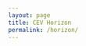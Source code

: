 ```yaml
---
layout: page
title: CEV Horizon
permalink: /horizon/
---
```

<html>
   <head>
       <meta name="viewport" content="width=device-width,height=device-height,initial-scale=1.0"/>
       <meta charset="utf-8">
            <script type="text/javascript" src="https://cdnjs.cloudflare.com/ajax/libs/jquery/3.4.0/jquery.js"></script>
                    <script type="text/javascript">
                        
                    /* turn.js 4.1.0 | Copyright (c) 2012 Emmanuel Garcia | turnjs.com | turnjs.com/license.txt */

                        (function (f) {
                            function I(a, b, c) { if (!c[0] || "object" == typeof c[0]) return b.init.apply(a, c); if (b[c[0]]) return b[c[0]].apply(a, Array.prototype.slice.call(c, 1)); throw p(c[0] + " is not a method or property"); } function l(a, b, c, d) { return { css: { position: "absolute", top: a, left: b, overflow: d || "hidden", zIndex: c || "auto" } } } function R(a, b, c, d, e) { var h = 1 - e, f = h * h * h, g = e * e * e; return j(Math.round(f * a.x + 3 * e * h * h * b.x + 3 * e * e * h * c.x + g * d.x), Math.round(f * a.y + 3 * e * h * h * b.y + 3 * e * e * h * c.y + g * d.y)) } function j(a, b) { return { x: a, y: b } } function E(a,
                                b, c) { return y && c ? " translate3d(" + a + "px," + b + "px, 0px) " : " translate(" + a + "px, " + b + "px) " } function F(a) { return " rotate(" + a + "deg) " } function n(a, b) { return Object.prototype.hasOwnProperty.call(b, a) } function S() { for (var a = ["Moz", "Webkit", "Khtml", "O", "ms"], b = a.length, c = ""; b--;)a[b] + "Transform" in document.body.style && (c = "-" + a[b].toLowerCase() + "-"); return c } function O(a, b, c, d, e) {
                                    var h, f = []; if ("-webkit-" == v) {
                                        for (h = 0; h < e; h++)f.push("color-stop(" + d[h][0] + ", " + d[h][1] + ")"); a.css({
                                            "background-image": "-webkit-gradient(linear, " +
                                                b.x + "% " + b.y + "%," + c.x + "% " + c.y + "%, " + f.join(",") + " )"
                                        })
                                    } else {
                                        var b = { x: b.x / 100 * a.width(), y: b.y / 100 * a.height() }, c = { x: c.x / 100 * a.width(), y: c.y / 100 * a.height() }, g = c.x - b.x; h = c.y - b.y; var i = Math.atan2(h, g), w = i - Math.PI / 2, w = Math.abs(a.width() * Math.sin(w)) + Math.abs(a.height() * Math.cos(w)), g = Math.sqrt(h * h + g * g), c = j(c.x < b.x ? a.width() : 0, c.y < b.y ? a.height() : 0), k = Math.tan(i); h = -1 / k; k = (h * c.x - c.y - k * b.x + b.y) / (h - k); c = h * k - h * c.x + c.y; b = Math.sqrt(Math.pow(k - b.x, 2) + Math.pow(c - b.y, 2)); for (h = 0; h < e; h++)f.push(" " + d[h][1] + " " + 100 *
                                            (b + g * d[h][0]) / w + "%"); a.css({ "background-image": v + "linear-gradient(" + -i + "rad," + f.join(",") + ")" })
                                    }
                                } function s(a, b, c) { a = f.Event(a); b.trigger(a, c); return a.isDefaultPrevented() ? "prevented" : a.isPropagationStopped() ? "stopped" : "" } function p(a) { function b(a) { this.name = "TurnJsError"; this.message = a } b.prototype = Error(); b.prototype.constructor = b; return new b(a) } function C(a) { var b = { top: 0, left: 0 }; do b.left += a.offsetLeft, b.top += a.offsetTop; while (a = a.offsetParent); return b } var y, T, v = "", J = Math.PI, K = J / 2, t = "ontouchstart" in
                                    window, q = t ? { down: "touchstart", move: "touchmove", up: "touchend", over: "touchstart", out: "touchend" } : { down: "mousedown", move: "mousemove", up: "mouseup", over: "mouseover", out: "mouseout" }, o = { backward: ["bl", "tl"], forward: ["br", "tr"], all: "tl bl tr br l r".split(" ") }, U = ["single", "double"], V = ["ltr", "rtl"], W = { acceleration: !0, display: "double", duration: 600, page: 1, gradients: !0, turnCorners: "bl,br", when: null }, X = { cornerSize: 100 }, g = {
                                        init: function (a) {
                                            y = "WebKitCSSMatrix" in window || "MozPerspective" in document.body.style; var b;
                                            T = (b = /AppleWebkit\/([0-9\.]+)/i.exec(navigator.userAgent)) ? 534.3 < parseFloat(b[1]) : !0; v = S(); var c; b = 0; var d = this.data(), e = this.children(), a = f.extend({ width: this.width(), height: this.height(), direction: this.attr("dir") || this.css("direction") || "ltr" }, W, a); d.opts = a; d.pageObjs = {}; d.pages = {}; d.pageWrap = {}; d.pageZoom = {}; d.pagePlace = {}; d.pageMv = []; d.zoom = 1; d.totalPages = a.pages || 0; d.eventHandlers = {
                                                touchStart: f.proxy(g._touchStart, this), touchMove: f.proxy(g._touchMove, this), touchEnd: f.proxy(g._touchEnd, this),
                                                start: f.proxy(g._eventStart, this)
                                            }; if (a.when) for (c in a.when) n(c, a.when) && this.bind(c, a.when[c]); this.css({ position: "relative", width: a.width, height: a.height }); this.turn("display", a.display); "" !== a.direction && this.turn("direction", a.direction); y && (!t && a.acceleration) && this.transform(E(0, 0, !0)); for (c = 0; c < e.length; c++)"1" != f(e[c]).attr("ignore") && this.turn("addPage", e[c], ++b); f(this).bind(q.down, d.eventHandlers.touchStart).bind("end", g._eventEnd).bind("pressed", g._eventPressed).bind("released", g._eventReleased).bind("flip",
                                                g._flip); f(this).parent().bind("start", d.eventHandlers.start); f(document).bind(q.move, d.eventHandlers.touchMove).bind(q.up, d.eventHandlers.touchEnd); this.turn("page", a.page); d.done = !0; return this
                                        }, addPage: function (a, b) {
                                            var c, d = !1, e = this.data(), h = e.totalPages + 1; if (e.destroying) return !1; if (c = /\bp([0-9]+)\b/.exec(f(a).attr("class"))) b = parseInt(c[1], 10); if (b) if (b == h) d = !0; else { if (b > h) throw p('Page "' + b + '" cannot be inserted'); } else b = h, d = !0; 1 <= b && b <= h && (c = "double" == e.display ? b % 2 ? " odd" : " even" : "", e.done &&
                                                this.turn("stop"), b in e.pageObjs && g._movePages.call(this, b, 1), d && (e.totalPages = h), e.pageObjs[b] = f(a).css({ "float": "left" }).addClass("page p" + b + c), -1 != navigator.userAgent.indexOf("MSIE 9.0") && e.pageObjs[b].hasClass("hard") && e.pageObjs[b].removeClass("hard"), g._addPage.call(this, b), g._removeFromDOM.call(this)); return this
                                        }, _addPage: function (a) {
                                            var b = this.data(), c = b.pageObjs[a]; if (c) if (g._necessPage.call(this, a)) {
                                                if (!b.pageWrap[a]) {
                                                    b.pageWrap[a] = f("<div/>", {
                                                        "class": "page-wrapper", page: a, css: {
                                                            position: "absolute",
                                                            overflow: "hidden"
                                                        }
                                                    }); this.append(b.pageWrap[a]); b.pagePlace[a] || (b.pagePlace[a] = a, b.pageObjs[a].appendTo(b.pageWrap[a])); var d = g._pageSize.call(this, a, !0); c.css({ width: d.width, height: d.height }); b.pageWrap[a].css(d)
                                                } b.pagePlace[a] == a && g._makeFlip.call(this, a)
                                            } else b.pagePlace[a] = 0, b.pageObjs[a] && b.pageObjs[a].remove()
                                        }, hasPage: function (a) { return n(a, this.data().pageObjs) }, center: function (a) {
                                            var b = this.data(), c = f(this).turn("size"), d = 0; b.noCenter || ("double" == b.display && (a = this.turn("view", a || b.tpage ||
                                                b.page), "ltr" == b.direction ? a[0] ? a[1] || (d += c.width / 4) : d -= c.width / 4 : a[0] ? a[1] || (d -= c.width / 4) : d += c.width / 4), f(this).css({ marginLeft: d })); return this
                                        }, destroy: function () {
                                            var a = this, b = this.data(), c = "end first flip last pressed released start turning turned zooming missing".split(" "); if ("prevented" != s("destroying", this)) {
                                                b.destroying = !0; f.each(c, function (b, c) { a.unbind(c) }); this.parent().unbind("start", b.eventHandlers.start); for (f(document).unbind(q.move, b.eventHandlers.touchMove).unbind(q.up, b.eventHandlers.touchEnd); 0 !==
                                                    b.totalPages;)this.turn("removePage", b.totalPages); b.fparent && b.fparent.remove(); b.shadow && b.shadow.remove(); this.removeData(); b = null; return this
                                            }
                                        }, is: function () { return "object" == typeof this.data().pages }, zoom: function (a) {
                                            var b = this.data(); if ("number" == typeof a) {
                                                if (0.0010 > a || 100 < a) throw p(a + " is not a value for zoom"); if ("prevented" == s("zooming", this, [a, b.zoom])) return this; var c = this.turn("size"), d = this.turn("view"), e = 1 / b.zoom, h = Math.round(c.width * e * a), c = Math.round(c.height * e * a); b.zoom = a; f(this).turn("stop").turn("size",
                                                    h, c); b.opts.autoCenter && this.turn("center"); g._updateShadow.call(this); for (a = 0; a < d.length; a++)d[a] && b.pageZoom[d[a]] != b.zoom && (this.trigger("zoomed", [d[a], d, b.pageZoom[d[a]], b.zoom]), b.pageZoom[d[a]] = b.zoom); return this
                                            } return b.zoom
                                        }, _pageSize: function (a, b) {
                                            var c = this.data(), d = {}; if ("single" == c.display) d.width = this.width(), d.height = this.height(), b && (d.top = 0, d.left = 0, d.right = "auto"); else {
                                                var e = this.width() / 2, h = this.height(); c.pageObjs[a].hasClass("own-size") ? (d.width = c.pageObjs[a].width(), d.height =
                                                    c.pageObjs[a].height()) : (d.width = e, d.height = h); if (b) { var f = a % 2; d.top = (h - d.height) / 2; "ltr" == c.direction ? (d[f ? "right" : "left"] = e - d.width, d[f ? "left" : "right"] = "auto") : (d[f ? "left" : "right"] = e - d.width, d[f ? "right" : "left"] = "auto") }
                                            } return d
                                        }, _makeFlip: function (a) {
                                            var b = this.data(); if (!b.pages[a] && b.pagePlace[a] == a) {
                                                var c = "single" == b.display, d = a % 2; b.pages[a] = b.pageObjs[a].css(g._pageSize.call(this, a)).flip({ page: a, next: d || c ? a + 1 : a - 1, turn: this }).flip("disable", b.disabled); g._setPageLoc.call(this, a); b.pageZoom[a] =
                                                    b.zoom
                                            } return b.pages[a]
                                        }, _makeRange: function () { var a, b; if (!(1 > this.data().totalPages)) { b = this.turn("range"); for (a = b[0]; a <= b[1]; a++)g._addPage.call(this, a) } }, range: function (a) {
                                            var b, c, d, e = this.data(), a = a || e.tpage || e.page || 1; d = g._view.call(this, a); if (1 > a || a > e.totalPages) throw p('"' + a + '" is not a valid page'); d[1] = d[1] || d[0]; 1 <= d[0] && d[1] <= e.totalPages ? (a = Math.floor(2), e.totalPages - d[1] > d[0] ? (b = Math.min(d[0] - 1, a), c = 2 * a - b) : (c = Math.min(e.totalPages - d[1], a), b = 2 * a - c)) : c = b = 5; return [Math.max(1, d[0] - b), Math.min(e.totalPages,
                                                d[1] + c)]
                                        }, _necessPage: function (a) { if (0 === a) return !0; var b = this.turn("range"); return this.data().pageObjs[a].hasClass("fixed") || a >= b[0] && a <= b[1] }, _removeFromDOM: function () { var a, b = this.data(); for (a in b.pageWrap) n(a, b.pageWrap) && !g._necessPage.call(this, a) && g._removePageFromDOM.call(this, a) }, _removePageFromDOM: function (a) {
                                            var b = this.data(); if (b.pages[a]) {
                                                var c = b.pages[a].data(); i._moveFoldingPage.call(b.pages[a], !1); c.f && c.f.fwrapper && c.f.fwrapper.remove(); b.pages[a].removeData(); b.pages[a].remove();
                                                delete b.pages[a]
                                            } b.pageObjs[a] && b.pageObjs[a].remove(); b.pageWrap[a] && (b.pageWrap[a].remove(), delete b.pageWrap[a]); g._removeMv.call(this, a); delete b.pagePlace[a]; delete b.pageZoom[a]
                                        }, removePage: function (a) {
                                            var b = this.data(); if ("*" == a) for (; 0 !== b.totalPages;)this.turn("removePage", b.totalPages); else {
                                                if (1 > a || a > b.totalPages) throw p("The page " + a + " doesn't exist"); b.pageObjs[a] && (this.turn("stop"), g._removePageFromDOM.call(this, a), delete b.pageObjs[a]); g._movePages.call(this, a, -1); b.totalPages -= 1; b.page >
                                                    b.totalPages ? (b.page = null, g._fitPage.call(this, b.totalPages)) : (g._makeRange.call(this), this.turn("update"))
                                            } return this
                                        }, _movePages: function (a, b) {
                                            var c, d = this, e = this.data(), h = "single" == e.display, f = function (a) {
                                                var c = a + b, f = c % 2, i = f ? " odd " : " even "; e.pageObjs[a] && (e.pageObjs[c] = e.pageObjs[a].removeClass("p" + a + " odd even").addClass("p" + c + i)); e.pagePlace[a] && e.pageWrap[a] && (e.pagePlace[c] = c, e.pageWrap[c] = e.pageObjs[c].hasClass("fixed") ? e.pageWrap[a].attr("page", c) : e.pageWrap[a].css(g._pageSize.call(d,
                                                    c, !0)).attr("page", c), e.pages[a] && (e.pages[c] = e.pages[a].flip("options", { page: c, next: h || f ? c + 1 : c - 1 })), b && (delete e.pages[a], delete e.pagePlace[a], delete e.pageZoom[a], delete e.pageObjs[a], delete e.pageWrap[a]))
                                            }; if (0 < b) for (c = e.totalPages; c >= a; c--)f(c); else for (c = a; c <= e.totalPages; c++)f(c)
                                        }, display: function (a) {
                                            var b = this.data(), c = b.display; if (void 0 === a) return c; if (-1 == f.inArray(a, U)) throw p('"' + a + '" is not a value for display'); switch (a) {
                                                case "single": b.pageObjs[0] || (this.turn("stop").css({ overflow: "hidden" }),
                                                    b.pageObjs[0] = f("<div />", { "class": "page p-temporal" }).css({ width: this.width(), height: this.height() }).appendTo(this)); this.addClass("shadow"); break; case "double": b.pageObjs[0] && (this.turn("stop").css({ overflow: "" }), b.pageObjs[0].remove(), delete b.pageObjs[0]), this.removeClass("shadow")
                                            }b.display = a; c && (a = this.turn("size"), g._movePages.call(this, 1, 0), this.turn("size", a.width, a.height).turn("update")); return this
                                        }, direction: function (a) {
                                            var b = this.data(); if (void 0 === a) return b.direction; a = a.toLowerCase();
                                            if (-1 == f.inArray(a, V)) throw p('"' + a + '" is not a value for direction'); "rtl" == a && f(this).attr("dir", "ltr").css({ direction: "ltr" }); b.direction = a; b.done && this.turn("size", f(this).width(), f(this).height()); return this
                                        }, animating: function () { return 0 < this.data().pageMv.length }, corner: function () { var a, b, c = this.data(); for (b in c.pages) if (n(b, c.pages) && (a = c.pages[b].flip("corner"))) return a; return !1 }, data: function () { return this.data() }, disable: function (a) {
                                            var b, c = this.data(), d = this.turn("view"); c.disabled =
                                                void 0 === a || !0 === a; for (b in c.pages) n(b, c.pages) && c.pages[b].flip("disable", c.disabled ? !0 : -1 == f.inArray(parseInt(b, 10), d)); return this
                                        }, disabled: function (a) { return void 0 === a ? !0 === this.data().disabled : this.turn("disable", a) }, size: function (a, b) {
                                            if (void 0 === a || void 0 === b) return { width: this.width(), height: this.height() }; this.turn("stop"); var c, d, e = this.data(); d = "double" == e.display ? a / 2 : a; this.css({ width: a, height: b }); e.pageObjs[0] && e.pageObjs[0].css({ width: d, height: b }); for (c in e.pageWrap) n(c, e.pageWrap) &&
                                                (d = g._pageSize.call(this, c, !0), e.pageObjs[c].css({ width: d.width, height: d.height }), e.pageWrap[c].css(d), e.pages[c] && e.pages[c].css({ width: d.width, height: d.height })); this.turn("resize"); return this
                                        }, resize: function () { var a, b = this.data(); b.pages[0] && (b.pageWrap[0].css({ left: -this.width() }), b.pages[0].flip("resize", !0)); for (a = 1; a <= b.totalPages; a++)b.pages[a] && b.pages[a].flip("resize", !0); g._updateShadow.call(this); b.opts.autoCenter && this.turn("center") }, _removeMv: function (a) {
                                            var b, c = this.data(); for (b =
                                                0; b < c.pageMv.length; b++)if (c.pageMv[b] == a) return c.pageMv.splice(b, 1), !0; return !1
                                        }, _addMv: function (a) { var b = this.data(); g._removeMv.call(this, a); b.pageMv.push(a) }, _view: function (a) { var b = this.data(), a = a || b.page; return "double" == b.display ? a % 2 ? [a - 1, a] : [a, a + 1] : [a] }, view: function (a) { var b = this.data(), a = g._view.call(this, a); return "double" == b.display ? [0 < a[0] ? a[0] : 0, a[1] <= b.totalPages ? a[1] : 0] : [0 < a[0] && a[0] <= b.totalPages ? a[0] : 0] }, stop: function (a, b) {
                                            if (this.turn("animating")) {
                                                var c, d, e, h = this.data(); h.tpage &&
                                                    (h.page = h.tpage, delete h.tpage); for (c = 0; c < h.pageMv.length; c++)h.pageMv[c] && h.pageMv[c] !== a && (e = h.pages[h.pageMv[c]], d = e.data().f.opts, e.flip("hideFoldedPage", b), b || i._moveFoldingPage.call(e, !1), d.force && (d.next = 0 === d.page % 2 ? d.page - 1 : d.page + 1, delete d.force))
                                            } this.turn("update"); return this
                                        }, pages: function (a) { var b = this.data(); if (a) { if (a < b.totalPages) for (var c = b.totalPages; c > a; c--)this.turn("removePage", c); b.totalPages = a; g._fitPage.call(this, b.page); return this } return b.totalPages }, _missing: function (a) {
                                            var b =
                                                this.data(); if (!(1 > b.totalPages)) { for (var c = this.turn("range", a), d = [], a = c[0]; a <= c[1]; a++)b.pageObjs[a] || d.push(a); 0 < d.length && this.trigger("missing", [d]) }
                                        }, _fitPage: function (a) {
                                            var b = this.data(), c = this.turn("view", a); g._missing.call(this, a); if (b.pageObjs[a]) {
                                                b.page = a; this.turn("stop"); for (var d = 0; d < c.length; d++)c[d] && b.pageZoom[c[d]] != b.zoom && (this.trigger("zoomed", [c[d], c, b.pageZoom[c[d]], b.zoom]), b.pageZoom[c[d]] = b.zoom); g._removeFromDOM.call(this); g._makeRange.call(this); g._updateShadow.call(this);
                                                this.trigger("turned", [a, c]); this.turn("update"); b.opts.autoCenter && this.turn("center")
                                            }
                                        }, _turnPage: function (a) {
                                            var b, c, d = this.data(), e = d.pagePlace[a], h = this.turn("view"), i = this.turn("view", a); if (d.page != a) { var j = d.page; if ("prevented" == s("turning", this, [a, i])) { j == d.page && -1 != f.inArray(e, d.pageMv) && d.pages[e].flip("hideFoldedPage", !0); return } -1 != f.inArray(1, i) && this.trigger("first"); -1 != f.inArray(d.totalPages, i) && this.trigger("last") } "single" == d.display ? (b = h[0], c = i[0]) : h[1] && a > h[1] ? (b = h[1], c = i[0]) :
                                                h[0] && a < h[0] && (b = h[0], c = i[1]); e = d.opts.turnCorners.split(","); h = d.pages[b].data().f; i = h.opts; j = h.point; g._missing.call(this, a); d.pageObjs[a] && (this.turn("stop"), d.page = a, g._makeRange.call(this), d.tpage = c, i.next != c && (i.next = c, i.force = !0), this.turn("update"), h.point = j, "hard" == h.effect ? "ltr" == d.direction ? d.pages[b].flip("turnPage", a > b ? "r" : "l") : d.pages[b].flip("turnPage", a > b ? "l" : "r") : "ltr" == d.direction ? d.pages[b].flip("turnPage", e[a > b ? 1 : 0]) : d.pages[b].flip("turnPage", e[a > b ? 0 : 1]))
                                        }, page: function (a) {
                                            var b =
                                                this.data(); if (void 0 === a) return b.page; if (!b.disabled && !b.destroying) { a = parseInt(a, 10); if (0 < a && a <= b.totalPages) return a != b.page && (!b.done || -1 != f.inArray(a, this.turn("view")) ? g._fitPage.call(this, a) : g._turnPage.call(this, a)), this; throw p("The page " + a + " does not exist"); }
                                        }, next: function () { return this.turn("page", Math.min(this.data().totalPages, g._view.call(this, this.data().page).pop() + 1)) }, previous: function () { return this.turn("page", Math.max(1, g._view.call(this, this.data().page).shift() - 1)) }, peel: function (a,
                                            b) { var c = this.data(), d = this.turn("view"), b = void 0 === b ? !0 : !0 === b; !1 === a ? this.turn("stop", null, b) : "single" == c.display ? c.pages[c.page].flip("peel", a, b) : (d = "ltr" == c.direction ? -1 != a.indexOf("l") ? d[0] : d[1] : -1 != a.indexOf("l") ? d[1] : d[0], c.pages[d] && c.pages[d].flip("peel", a, b)); return this }, _addMotionPage: function () { var a = f(this).data().f.opts, b = a.turn; b.data(); g._addMv.call(b, a.page) }, _eventStart: function (a, b, c) {
                                                var d = b.turn.data(), e = d.pageZoom[b.page]; a.isDefaultPrevented() || (e && e != d.zoom && (b.turn.trigger("zoomed",
                                                    [b.page, b.turn.turn("view", b.page), e, d.zoom]), d.pageZoom[b.page] = d.zoom), "single" == d.display && c && ("l" == c.charAt(1) && "ltr" == d.direction || "r" == c.charAt(1) && "rtl" == d.direction ? (b.next = b.next < b.page ? b.next : b.page - 1, b.force = !0) : b.next = b.next > b.page ? b.next : b.page + 1), g._addMotionPage.call(a.target)); g._updateShadow.call(b.turn)
                                            }, _eventEnd: function (a, b, c) {
                                                f(a.target).data(); var a = b.turn, d = a.data(); if (c) { if (c = d.tpage || d.page, c == b.next || c == b.page) delete d.tpage, g._fitPage.call(a, c || b.next, !0) } else g._removeMv.call(a,
                                                    b.page), g._updateShadow.call(a), a.turn("update")
                                            }, _eventPressed: function (a) { var a = f(a.target).data().f, b = a.opts.turn; b.data().mouseAction = !0; b.turn("update"); return a.time = (new Date).getTime() }, _eventReleased: function (a, b) { var c; c = f(a.target); var d = c.data().f, e = d.opts.turn, h = e.data(); c = "single" == h.display ? "br" == b.corner || "tr" == b.corner ? b.x < c.width() / 2 : b.x > c.width() / 2 : 0 > b.x || b.x > c.width(); if (200 > (new Date).getTime() - d.time || c) a.preventDefault(), g._turnPage.call(e, d.opts.next); h.mouseAction = !1 }, _flip: function (a) {
                                                a.stopPropagation();
                                                a = f(a.target).data().f.opts; a.turn.trigger("turn", [a.next]); a.turn.data().opts.autoCenter && a.turn.turn("center", a.next)
                                            }, _touchStart: function () { var a = this.data(), b; for (b in a.pages) if (n(b, a.pages) && !1 === i._eventStart.apply(a.pages[b], arguments)) return !1 }, _touchMove: function () { var a = this.data(), b; for (b in a.pages) n(b, a.pages) && i._eventMove.apply(a.pages[b], arguments) }, _touchEnd: function () { var a = this.data(), b; for (b in a.pages) n(b, a.pages) && i._eventEnd.apply(a.pages[b], arguments) }, calculateZ: function (a) {
                                                var b,
                                                    c, d, e, h = this, f = this.data(); b = this.turn("view"); var i = b[0] || b[1], g = a.length - 1, j = { pageZ: {}, partZ: {}, pageV: {} }, k = function (a) { a = h.turn("view", a); a[0] && (j.pageV[a[0]] = !0); a[1] && (j.pageV[a[1]] = !0) }; for (b = 0; b <= g; b++)c = a[b], d = f.pages[c].data().f.opts.next, e = f.pagePlace[c], k(c), k(d), c = f.pagePlace[d] == d ? d : c, j.pageZ[c] = f.totalPages - Math.abs(i - c), j.partZ[e] = 2 * f.totalPages - g + b; return j
                                            }, update: function () {
                                                var a, b = this.data(); if (this.turn("animating") && 0 !== b.pageMv[0]) {
                                                    var c, d = this.turn("calculateZ", b.pageMv), e =
                                                        this.turn("corner"), h = this.turn("view"), i = this.turn("view", b.tpage); for (a in b.pageWrap) if (n(a, b.pageWrap) && (c = b.pageObjs[a].hasClass("fixed"), b.pageWrap[a].css({ display: d.pageV[a] || c ? "" : "none", zIndex: (b.pageObjs[a].hasClass("hard") ? d.partZ[a] : d.pageZ[a]) || (c ? -1 : 0) }), c = b.pages[a])) c.flip("z", d.partZ[a] || null), d.pageV[a] && c.flip("resize"), b.tpage ? c.flip("hover", !1).flip("disable", -1 == f.inArray(parseInt(a, 10), b.pageMv) && a != i[0] && a != i[1]) : c.flip("hover", !1 === e).flip("disable", a != h[0] && a != h[1])
                                                } else for (a in b.pageWrap) n(a,
                                                    b.pageWrap) && (d = g._setPageLoc.call(this, a), b.pages[a] && b.pages[a].flip("disable", b.disabled || 1 != d).flip("hover", !0).flip("z", null)); return this
                                            }, _updateShadow: function () {
                                                var a, b, c = this.data(), d = this.width(), e = this.height(), h = "single" == c.display ? d : d / 2; a = this.turn("view"); c.shadow || (c.shadow = f("<div />", { "class": "shadow", css: l(0, 0, 0).css }).appendTo(this)); for (var i = 0; i < c.pageMv.length && a[0] && a[1]; i++)a = this.turn("view", c.pages[c.pageMv[i]].data().f.opts.next), b = this.turn("view", c.pageMv[i]), a[0] = a[0] &&
                                                    b[0], a[1] = a[1] && b[1]; switch (a[0] ? a[1] ? 3 : "ltr" == c.direction ? 2 : 1 : "ltr" == c.direction ? 1 : 2) { case 1: c.shadow.css({ width: h, height: e, top: 0, left: h }); break; case 2: c.shadow.css({ width: h, height: e, top: 0, left: 0 }); break; case 3: c.shadow.css({ width: d, height: e, top: 0, left: 0 }) }
                                            }, _setPageLoc: function (a) {
                                                var b = this.data(), c = this.turn("view"), d = 0; if (a == c[0] || a == c[1]) d = 1; else if ("single" == b.display && a == c[0] + 1 || "double" == b.display && a == c[0] - 2 || a == c[1] + 2) d = 2; if (!this.turn("animating")) switch (d) {
                                                    case 1: b.pageWrap[a].css({
                                                        zIndex: b.totalPages,
                                                        display: ""
                                                    }); break; case 2: b.pageWrap[a].css({ zIndex: b.totalPages - 1, display: "" }); break; case 0: b.pageWrap[a].css({ zIndex: 0, display: b.pageObjs[a].hasClass("fixed") ? "" : "none" })
                                                }return d
                                            }, options: function (a) {
                                                if (void 0 === a) return this.data().opts; var b = this.data(); f.extend(b.opts, a); a.pages && this.turn("pages", a.pages); a.page && this.turn("page", a.page); a.display && this.turn("display", a.display); a.direction && this.turn("direction", a.direction); a.width && a.height && this.turn("size", a.width, a.height); if (a.when) for (var c in a.when) n(c,
                                                    a.when) && this.unbind(c).bind(c, a.when[c]); return this
                                            }, version: function () { return "4.1.0" }
                                    }, i = {
                                        init: function (a) { this.data({ f: { disabled: !1, hover: !1, effect: this.hasClass("hard") ? "hard" : "sheet" } }); this.flip("options", a); i._addPageWrapper.call(this); return this }, setData: function (a) { var b = this.data(); b.f = f.extend(b.f, a); return this }, options: function (a) { var b = this.data().f; return a ? (i.setData.call(this, { opts: f.extend({}, b.opts || X, a) }), this) : b.opts }, z: function (a) {
                                            var b = this.data().f; b.opts["z-index"] = a; b.fwrapper &&
                                                b.fwrapper.css({ zIndex: a || parseInt(b.parent.css("z-index"), 10) || 0 }); return this
                                        }, _cAllowed: function () { var a = this.data().f, b = a.opts.page, c = a.opts.turn.data(), d = b % 2; return "hard" == a.effect ? "ltr" == c.direction ? [d ? "r" : "l"] : [d ? "l" : "r"] : "single" == c.display ? 1 == b ? "ltr" == c.direction ? o.forward : o.backward : b == c.totalPages ? "ltr" == c.direction ? o.backward : o.forward : o.all : "ltr" == c.direction ? o[d ? "forward" : "backward"] : o[d ? "backward" : "forward"] }, _cornerActivated: function (a) {
                                            var b = this.data().f, c = this.width(), d = this.height(),
                                                a = { x: a.x, y: a.y, corner: "" }, e = b.opts.cornerSize; if (0 >= a.x || 0 >= a.y || a.x >= c || a.y >= d) return !1; var h = i._cAllowed.call(this); switch (b.effect) { case "hard": if (a.x > c - e) a.corner = "r"; else if (a.x < e) a.corner = "l"; else return !1; break; case "sheet": if (a.y < e) a.corner += "t"; else if (a.y >= d - e) a.corner += "b"; else return !1; if (a.x <= e) a.corner += "l"; else if (a.x >= c - e) a.corner += "r"; else return !1 }return !a.corner || -1 == f.inArray(a.corner, h) ? !1 : a
                                        }, _isIArea: function (a) {
                                            var b = this.data().f.parent.offset(), a = t && a.originalEvent ? a.originalEvent.touches[0] :
                                                a; return i._cornerActivated.call(this, { x: a.pageX - b.left, y: a.pageY - b.top })
                                        }, _c: function (a, b) { b = b || 0; switch (a) { case "tl": return j(b, b); case "tr": return j(this.width() - b, b); case "bl": return j(b, this.height() - b); case "br": return j(this.width() - b, this.height() - b); case "l": return j(b, 0); case "r": return j(this.width() - b, 0) } }, _c2: function (a) {
                                            switch (a) {
                                                case "tl": return j(2 * this.width(), 0); case "tr": return j(-this.width(), 0); case "bl": return j(2 * this.width(), this.height()); case "br": return j(-this.width(),
                                                    this.height()); case "l": return j(2 * this.width(), 0); case "r": return j(-this.width(), 0)
                                            }
                                        }, _foldingPage: function () { var a = this.data().f; if (a) { var b = a.opts; if (b.turn) return a = b.turn.data(), "single" == a.display ? 1 < b.next || 1 < b.page ? a.pageObjs[0] : null : a.pageObjs[b.next] } }, _backGradient: function () {
                                            var a = this.data().f, b = a.opts.turn.data(); if ((b = b.opts.gradients && ("single" == b.display || 2 != a.opts.page && a.opts.page != b.totalPages - 1)) && !a.bshadow) a.bshadow = f("<div/>", l(0, 0, 1)).css({ position: "", width: this.width(), height: this.height() }).appendTo(a.parent);
                                            return b
                                        }, type: function () { return this.data().f.effect }, resize: function (a) {
                                            var b = this.data().f, c = b.opts.turn.data(), d = this.width(), e = this.height(); switch (b.effect) {
                                                case "hard": a && (b.wrapper.css({ width: d, height: e }), b.fpage.css({ width: d, height: e }), c.opts.gradients && (b.ashadow.css({ width: d, height: e }), b.bshadow.css({ width: d, height: e }))); break; case "sheet": a && (a = Math.round(Math.sqrt(Math.pow(d, 2) + Math.pow(e, 2))), b.wrapper.css({ width: a, height: a }), b.fwrapper.css({ width: a, height: a }).children(":first-child").css({
                                                    width: d,
                                                    height: e
                                                }), b.fpage.css({ width: d, height: e }), c.opts.gradients && b.ashadow.css({ width: d, height: e }), i._backGradient.call(this) && b.bshadow.css({ width: d, height: e })), b.parent.is(":visible") && (c = C(b.parent[0]), b.fwrapper.css({ top: c.top, left: c.left }), c = C(b.opts.turn[0]), b.fparent.css({ top: -c.top, left: -c.left })), this.flip("z", b.opts["z-index"])
                                            }
                                        }, _addPageWrapper: function () {
                                            var a = this.data().f, b = a.opts.turn.data(), c = this.parent(); a.parent = c; if (!a.wrapper) switch (a.effect) {
                                                case "hard": var d = {}; d[v + "transform-style"] =
                                                    "preserve-3d"; d[v + "backface-visibility"] = "hidden"; a.wrapper = f("<div/>", l(0, 0, 2)).css(d).appendTo(c).prepend(this); a.fpage = f("<div/>", l(0, 0, 1)).css(d).appendTo(c); b.opts.gradients && (a.ashadow = f("<div/>", l(0, 0, 0)).hide().appendTo(c), a.bshadow = f("<div/>", l(0, 0, 0))); break; case "sheet": var d = this.width(), e = this.height(); Math.round(Math.sqrt(Math.pow(d, 2) + Math.pow(e, 2))); a.fparent = a.opts.turn.data().fparent; a.fparent || (d = f("<div/>", { css: { "pointer-events": "none" } }).hide(), d.data().flips = 0, d.css(l(0, 0, "auto",
                                                        "visible").css).appendTo(a.opts.turn), a.opts.turn.data().fparent = d, a.fparent = d); this.css({ position: "absolute", top: 0, left: 0, bottom: "auto", right: "auto" }); a.wrapper = f("<div/>", l(0, 0, this.css("z-index"))).appendTo(c).prepend(this); a.fwrapper = f("<div/>", l(c.offset().top, c.offset().left)).hide().appendTo(a.fparent); a.fpage = f("<div/>", l(0, 0, 0, "visible")).css({ cursor: "default" }).appendTo(a.fwrapper); b.opts.gradients && (a.ashadow = f("<div/>", l(0, 0, 1)).appendTo(a.fpage)); i.setData.call(this, a)
                                            }i.resize.call(this,
                                                !0)
                                        }, _fold: function (a) {
                                            var b = this.data().f, c = b.opts.turn.data(), d = i._c.call(this, a.corner), e = this.width(), h = this.height(); switch (b.effect) {
                                                case "hard": a.x = "l" == a.corner ? Math.min(Math.max(a.x, 0), 2 * e) : Math.max(Math.min(a.x, e), -e); var f, g, r, w, k, n = c.totalPages, l = b.opts["z-index"] || n, p = { overflow: "visible" }, o = d.x ? (d.x - a.x) / e : a.x / e, q = 90 * o, s = 90 > q; switch (a.corner) {
                                                    case "l": w = "0% 50%"; k = "100% 50%"; s ? (f = 0, g = 0 < b.opts.next - 1, r = 1) : (f = "100%", g = b.opts.page + 1 < n, r = 0); break; case "r": w = "100% 50%", k = "0% 50%", q = -q, e = -e,
                                                        s ? (f = 0, g = b.opts.next + 1 < n, r = 0) : (f = "-100%", g = 1 != b.opts.page, r = 1)
                                                }p[v + "perspective-origin"] = k; b.wrapper.transform("rotateY(" + q + "deg)translate3d(0px, 0px, " + (this.attr("depth") || 0) + "px)", k); b.fpage.transform("translateX(" + e + "px) rotateY(" + (180 + q) + "deg)", w); b.parent.css(p); s ? (o = -o + 1, b.wrapper.css({ zIndex: l + 1 }), b.fpage.css({ zIndex: l })) : (o -= 1, b.wrapper.css({ zIndex: l }), b.fpage.css({ zIndex: l + 1 })); c.opts.gradients && (g ? b.ashadow.css({ display: "", left: f, backgroundColor: "rgba(0,0,0," + 0.5 * o + ")" }).transform("rotateY(0deg)") :
                                                    b.ashadow.hide(), b.bshadow.css({ opacity: -o + 1 }), s ? b.bshadow.parent()[0] != b.wrapper[0] && b.bshadow.appendTo(b.wrapper) : b.bshadow.parent()[0] != b.fpage[0] && b.bshadow.appendTo(b.fpage), O(b.bshadow, j(100 * r, 0), j(100 * (-r + 1), 0), [[0, "rgba(0,0,0,0.3)"], [1, "rgba(0,0,0,0)"]], 2)); break; case "sheet": var t = this, G = 0, y, z, A, L, x, M, C, u = j(0, 0), P = j(0, 0), m = j(0, 0), I = i._foldingPage.call(this); Math.tan(0); var N = c.opts.acceleration, Q = b.wrapper.height(), D = "t" == a.corner.substr(0, 1), B = "l" == a.corner.substr(1, 1), H = function () {
                                                        var b =
                                                            j(0, 0), f = j(0, 0); b.x = d.x ? d.x - a.x : a.x; b.y = T ? d.y ? d.y - a.y : a.y : 0; f.x = B ? e - b.x / 2 : a.x + b.x / 2; f.y = b.y / 2; var g = K - Math.atan2(b.y, b.x), k = g - Math.atan2(f.y, f.x), k = Math.max(0, Math.sin(k) * Math.sqrt(Math.pow(f.x, 2) + Math.pow(f.y, 2))); G = 180 * (g / J); m = j(k * Math.sin(g), k * Math.cos(g)); if (g > K && (m.x += Math.abs(m.y * b.y / b.x), m.y = 0, Math.round(m.x * Math.tan(J - g)) < h)) return a.y = Math.sqrt(Math.pow(h, 2) + 2 * f.x * b.x), D && (a.y = h - a.y), H(); if (g > K && (b = J - g, f = Q - h / Math.sin(b), u = j(Math.round(f * Math.cos(b)), Math.round(f * Math.sin(b))), B && (u.x = -u.x),
                                                                D)) u.y = -u.y; y = Math.round(m.y / Math.tan(g) + m.x); b = e - y; f = b * Math.cos(2 * g); k = b * Math.sin(2 * g); P = j(Math.round(B ? b - f : y + f), Math.round(D ? k : h - k)); if (c.opts.gradients && (x = b * Math.sin(g), b = i._c2.call(t, a.corner), b = Math.sqrt(Math.pow(b.x - a.x, 2) + Math.pow(b.y - a.y, 2)) / e, C = Math.sin(K * (1 < b ? 2 - b : b)), M = Math.min(b, 1), L = 100 < x ? (x - 100) / x : 0, z = j(100 * (x * Math.sin(g) / e), 100 * (x * Math.cos(g) / h)), i._backGradient.call(t) && (A = j(100 * (1.2 * x * Math.sin(g) / e), 100 * (1.2 * x * Math.cos(g) / h)), B || (A.x = 100 - A.x), !D))) A.y = 100 - A.y; m.x = Math.round(m.x);
                                                        m.y = Math.round(m.y); return !0
                                                    }; f = function (a, d, f, g) {
                                                        var k = ["0", "auto"], m = (e - Q) * f[0] / 100, l = (h - Q) * f[1] / 100, d = { left: k[d[0]], top: k[d[1]], right: k[d[2]], bottom: k[d[3]] }, k = {}, n = 90 != g && -90 != g ? B ? -1 : 1 : 0, r = f[0] + "% " + f[1] + "%"; t.css(d).transform(F(g) + E(a.x + n, a.y, N), r); b.fpage.css(d).transform(F(g) + E(a.x + P.x - u.x - e * f[0] / 100, a.y + P.y - u.y - h * f[1] / 100, N) + F((180 / g - 2) * g), r); b.wrapper.transform(E(-a.x + m - n, -a.y + l, N) + F(-g), r); b.fwrapper.transform(E(-a.x + u.x + m, -a.y + u.y + l, N) + F(-g), r); c.opts.gradients && (f[0] && (z.x = 100 - z.x), f[1] &&
                                                            (z.y = 100 - z.y), k["box-shadow"] = "0 0 20px rgba(0,0,0," + 0.5 * C + ")", I.css(k), O(b.ashadow, j(B ? 100 : 0, D ? 0 : 100), j(z.x, z.y), [[L, "rgba(0,0,0,0)"], [0.8 * (1 - L) + L, "rgba(0,0,0," + 0.2 * M + ")"], [1, "rgba(255,255,255," + 0.2 * M + ")"]], 3, 0), i._backGradient.call(t) && O(b.bshadow, j(B ? 0 : 100, D ? 0 : 100), j(A.x, A.y), [[0.6, "rgba(0,0,0,0)"], [0.8, "rgba(0,0,0," + 0.3 * M + ")"], [1, "rgba(0,0,0,0)"]], 3))
                                                    }; switch (a.corner) {
                                                        case "tl": a.x = Math.max(a.x, 1); H(); f(m, [1, 0, 0, 1], [100, 0], G); break; case "tr": a.x = Math.min(a.x, e - 1); H(); f(j(-m.x, m.y), [0, 0, 0, 1],
                                                            [0, 0], -G); break; case "bl": a.x = Math.max(a.x, 1); H(); f(j(m.x, -m.y), [1, 1, 0, 0], [100, 100], -G); break; case "br": a.x = Math.min(a.x, e - 1), H(), f(j(-m.x, -m.y), [0, 1, 1, 0], [0, 100], G)
                                                    }
                                            }b.point = a
                                        }, _moveFoldingPage: function (a) {
                                            var b = this.data().f; if (b) {
                                                var c = b.opts.turn, d = c.data(), e = d.pagePlace; a ? (d = b.opts.next, e[d] != b.opts.page && (b.folding && i._moveFoldingPage.call(this, !1), i._foldingPage.call(this).appendTo(b.fpage), e[d] = b.opts.page, b.folding = d), c.turn("update")) : b.folding && (d.pages[b.folding] ? (c = d.pages[b.folding].data().f,
                                                    d.pageObjs[b.folding].appendTo(c.wrapper)) : d.pageWrap[b.folding] && d.pageObjs[b.folding].appendTo(d.pageWrap[b.folding]), b.folding in e && (e[b.folding] = b.folding), delete b.folding)
                                            }
                                        }, _showFoldedPage: function (a, b) {
                                            var c = i._foldingPage.call(this), d = this.data(), e = d.f, f = e.visible; if (c) {
                                                if (!f || !e.point || e.point.corner != a.corner) if (c = "hover" == e.status || "peel" == e.status || e.opts.turn.data().mouseAction ? a.corner : null, f = !1, "prevented" == s("start", this, [e.opts, c])) return !1; if (b) {
                                                    var g = this, d = e.point && e.point.corner ==
                                                        a.corner ? e.point : i._c.call(this, a.corner, 1); this.animatef({ from: [d.x, d.y], to: [a.x, a.y], duration: 500, frame: function (b) { a.x = Math.round(b[0]); a.y = Math.round(b[1]); i._fold.call(g, a) } })
                                                } else i._fold.call(this, a), d.effect && !d.effect.turning && this.animatef(!1); if (!f) switch (e.effect) {
                                                    case "hard": e.visible = !0; i._moveFoldingPage.call(this, !0); e.fpage.show(); e.opts.shadows && e.bshadow.show(); break; case "sheet": e.visible = !0, e.fparent.show().data().flips++, i._moveFoldingPage.call(this, !0), e.fwrapper.show(), e.bshadow &&
                                                        e.bshadow.show()
                                                }return !0
                                            } return !1
                                        }, hide: function () { var a = this.data().f, b = a.opts.turn.data(), c = i._foldingPage.call(this); switch (a.effect) { case "hard": b.opts.gradients && (a.bshadowLoc = 0, a.bshadow.remove(), a.ashadow.hide()); a.wrapper.transform(""); a.fpage.hide(); break; case "sheet": 0 === --a.fparent.data().flips && a.fparent.hide(), this.css({ left: 0, top: 0, right: "auto", bottom: "auto" }).transform(""), a.wrapper.transform(""), a.fwrapper.hide(), a.bshadow && a.bshadow.hide(), c.transform("") }a.visible = !1; return this },
                                        hideFoldedPage: function (a) { var b = this.data().f; if (b.point) { var c = this, d = b.point, e = function () { b.point = null; b.status = ""; c.flip("hide"); c.trigger("end", [b.opts, !1]) }; if (a) { var f = i._c.call(this, d.corner), a = "t" == d.corner.substr(0, 1) ? Math.min(0, d.y - f.y) / 2 : Math.max(0, d.y - f.y) / 2, g = j(d.x, d.y + a), l = j(f.x, f.y - a); this.animatef({ from: 0, to: 1, frame: function (a) { a = R(d, g, l, f, a); d.x = a.x; d.y = a.y; i._fold.call(c, d) }, complete: e, duration: 800, hiding: !0 }) } else this.animatef(!1), e() } }, turnPage: function (a) {
                                            var b = this, c = this.data().f,
                                                d = c.opts.turn.data(), a = { corner: c.corner ? c.corner.corner : a || i._cAllowed.call(this)[0] }, e = c.point || i._c.call(this, a.corner, c.opts.turn ? d.opts.elevation : 0), f = i._c2.call(this, a.corner); this.trigger("flip").animatef({ from: 0, to: 1, frame: function (c) { c = R(e, e, f, f, c); a.x = c.x; a.y = c.y; i._showFoldedPage.call(b, a) }, complete: function () { b.trigger("end", [c.opts, !0]) }, duration: d.opts.duration, turning: !0 }); c.corner = null
                                        }, moving: function () { return "effect" in this.data() }, isTurning: function () {
                                            return this.flip("moving") &&
                                                this.data().effect.turning
                                        }, corner: function () { return this.data().f.corner }, _eventStart: function (a) { var b = this.data().f, c = b.opts.turn; if (!b.corner && !b.disabled && !this.flip("isTurning") && b.opts.page == c.data().pagePlace[b.opts.page]) { b.corner = i._isIArea.call(this, a); if (b.corner && i._foldingPage.call(this)) return this.trigger("pressed", [b.point]), i._showFoldedPage.call(this, b.corner), !1; b.corner = null } }, _eventMove: function (a) {
                                            var b = this.data().f; if (!b.disabled) if (a = t ? a.originalEvent.touches : [a], b.corner) {
                                                var c =
                                                    b.parent.offset(); b.corner.x = a[0].pageX - c.left; b.corner.y = a[0].pageY - c.top; i._showFoldedPage.call(this, b.corner)
                                            } else if (b.hover && !this.data().effect && this.is(":visible")) if (a = i._isIArea.call(this, a[0])) { if ("sheet" == b.effect && 2 == a.corner.length || "hard" == b.effect) b.status = "hover", b = i._c.call(this, a.corner, b.opts.cornerSize / 2), a.x = b.x, a.y = b.y, i._showFoldedPage.call(this, a, !0) } else "hover" == b.status && (b.status = "", i.hideFoldedPage.call(this, !0))
                                        }, _eventEnd: function () {
                                            var a = this.data().f, b = a.corner; !a.disabled &&
                                                b && "prevented" != s("released", this, [a.point || b]) && i.hideFoldedPage.call(this, !0); a.corner = null
                                        }, disable: function (a) { i.setData.call(this, { disabled: a }); return this }, hover: function (a) { i.setData.call(this, { hover: a }); return this }, peel: function (a, b) {
                                            var c = this.data().f; if (a) { if (-1 == f.inArray(a, o.all)) throw p("Corner " + a + " is not permitted"); if (-1 != f.inArray(a, i._cAllowed.call(this))) { var d = i._c.call(this, a, c.opts.cornerSize / 2); c.status = "peel"; i._showFoldedPage.call(this, { corner: a, x: d.x, y: d.y }, b) } } else c.status =
                                                "", i.hideFoldedPage.call(this, b); return this
                                        }
                                    }; window.requestAnim = window.requestAnimationFrame || window.webkitRequestAnimationFrame || window.mozRequestAnimationFrame || window.oRequestAnimationFrame || window.msRequestAnimationFrame || function (a) { window.setTimeout(a, 1E3 / 60) }; f.extend(f.fn, {
                                        flip: function () { return I(f(this[0]), i, arguments) }, turn: function () { return I(f(this[0]), g, arguments) }, transform: function (a, b) { var c = {}; b && (c[v + "transform-origin"] = b); c[v + "transform"] = a; return this.css(c) }, animatef: function (a) {
                                            var b =
                                                this.data(); b.effect && b.effect.stop(); if (a) {
                                                    a.to.length || (a.to = [a.to]); a.from.length || (a.from = [a.from]); for (var c = [], d = a.to.length, e = !0, g = this, i = (new Date).getTime(), j = function () { if (b.effect && e) { for (var f = [], k = Math.min(a.duration, (new Date).getTime() - i), l = 0; l < d; l++)f.push(b.effect.easing(1, k, a.from[l], c[l], a.duration)); a.frame(d == 1 ? f[0] : f); if (k == a.duration) { delete b.effect; g.data(b); a.complete && a.complete() } else window.requestAnim(j) } }, l = 0; l < d; l++)c.push(a.to[l] - a.from[l]); b.effect = f.extend({
                                                        stop: function () {
                                                            e =
                                                                false
                                                        }, easing: function (a, b, c, d, e) { return d * Math.sqrt(1 - (b = b / e - 1) * b) + c }
                                                    }, a); this.data(b); j()
                                                } else delete b.effect
                                        }
                                    }); f.isTouch = t; f.mouseEvents = q; f.cssPrefix = S; f.cssTransitionEnd = function () { var a, b = document.createElement("fakeelement"), c = { transition: "transitionend", OTransition: "oTransitionEnd", MSTransition: "transitionend", MozTransition: "transitionend", WebkitTransition: "webkitTransitionEnd" }; for (a in c) if (void 0 !== b.style[a]) return c[a] }; f.findPos = C
                        })(jQuery);
</script>
                    <style>
                        #magazine div{
                            background-size: cover;
                        }
                        #magazine .shadow,#magazine.shadow{
  -webkit-box-shadow: 0 4px 10px #666;
  -moz-box-shadow: 0 4px 10px #666;
  -ms-box-shadow: 0 4px 10px #666;
  -o-box-shadow: 0 4px 10px #666;
  box-shadow: 0 4px 10px #666;
}
                        #magazine{
                            text-align: center;
                            margin-top: 40px;
                            margin-bottom: 40px;
                            
                        }
                        h1{
                            font-weight: bold;
                            color: white;
                        }
                        .container-fluid{
                            background-color: darkslategray;
                            border-radius: 20px;
                            margin-top: 50px;
                            margin-right: 0;
                            width: 100%;
                        }
                    </style>
    </head>
    <body style="background-color: black;">
<center><h1 style="color: white;">CEV HORIZON</h1></center>
<center>
<div class="container-fluid">

<div id="magazine">
    <div style="background-image: url(https://www.cevgroup.org/wp-content/uploads/2020/09/Cover.jpg)"></div>
    <div style="background-image: url(https://www.cevgroup.org/wp-content/uploads/2020/09/Page-1.jpg)"></div>
    <div style="background-image: url(https://www.cevgroup.org/wp-content/uploads/2020/09/Page-2.jpg)"></div>
    <div style="background-image: url(https://i.ibb.co/4m4hW1J/Page-3.jpg)"></div>
    <div style="background-image: url(https://i.ibb.co/n1tgrpS/Page-4.jpg)"></div>
    <div style="background-image: url(https://www.cevgroup.org/wp-content/uploads/2020/09/Page-5.jpg)"></div>
    <div style="background-image: url(https://www.cevgroup.org/wp-content/uploads/2020/09/Page-6.jpg)"></div>
    <div style="background-image: url(https://www.cevgroup.org/wp-content/uploads/2020/09/Page-7.jpg)"></div>
    <div style="background-image: url(https://www.cevgroup.org/wp-content/uploads/2020/09/Page-8.jpg)"></div>
    <div style="background-image: url(https://www.cevgroup.org/wp-content/uploads/2020/09/Page-9.jpg)"></div>
    <div style="background-image: url(https://www.cevgroup.org/wp-content/uploads/2020/09/Page-10.jpg)"></div>
    <div style="background-image: url(https://www.cevgroup.org/wp-content/uploads/2020/09/Page-11.jpg)"></div>
    <div style="background-image: url(https://www.cevgroup.org/wp-content/uploads/2020/09/Page-12.jpg)"></div>
    <div style="background-image: url(https://www.cevgroup.org/wp-content/uploads/2020/09/Page-13.jpg)"></div>
    <div style="background-image: url(https://www.cevgroup.org/wp-content/uploads/2020/09/Page-14.jpg)"></div>
    <div style="background-image: url(https://www.cevgroup.org/wp-content/uploads/2020/09/Page-15.jpg)"></div>
    <div style="background-image: url(https://www.cevgroup.org/wp-content/uploads/2020/09/Page-16.jpg)"></div>
    <div style="background-image: url(https://www.cevgroup.org/wp-content/uploads/2020/09/Page-17.jpg)"></div>
    <div style="background-image: url(https://www.cevgroup.org/wp-content/uploads/2020/09/Page-18.jpg)"></div>
    <div style="background-image: url(https://www.cevgroup.org/wp-content/uploads/2020/09/Page-19.jpg)"></div>
    <div style="background-image: url(https://www.cevgroup.org/wp-content/uploads/2020/09/Page-20.jpg)"></div>
    <div style="background-image: url(https://www.cevgroup.org/wp-content/uploads/2020/09/Page-21.jpg)"></div>
    <div style="background-image: url(https://www.cevgroup.org/wp-content/uploads/2020/09/Page-22.jpg)"></div>
    <div style="background-image: url(https://www.cevgroup.org/wp-content/uploads/2020/09/Page-23.jpg)"></div>
    <div style="background-image: url(https://www.cevgroup.org/wp-content/uploads/2020/09/Page-24.jpg)"></div>
    <div style="background-image: url(https://www.cevgroup.org/wp-content/uploads/2020/09/Page-25.jpg)"></div>
    <div style="background-image: url(https://www.cevgroup.org/wp-content/uploads/2020/09/Page-26.jpg)"></div>
    <div style="background-image: url(https://www.cevgroup.org/wp-content/uploads/2020/09/Page-27.jpg)"></div>
    <div style="background-image: url(https://www.cevgroup.org/wp-content/uploads/2020/09/Page-28.jpg)"></div>
    <div style="background-image: url(https://www.cevgroup.org/wp-content/uploads/2020/09/Page-29.png)"></div>
    <div style="background-image: url(https://www.cevgroup.org/wp-content/uploads/2020/09/Page-30.png)"></div>
    <div style="background-image: url(https://www.cevgroup.org/wp-content/uploads/2020/09/Page-31.png)"></div>
    <div style="background-image: url(https://www.cevgroup.org/wp-content/uploads/2020/09/Page-32.png)"></div>
    <div style="background-image: url(https://www.cevgroup.org/wp-content/uploads/2020/09/Page-33.png)"></div>
    <div style="background-image: url(https://www.cevgroup.org/wp-content/uploads/2020/09/Page-34.png)"></div>
    <div style="background-image: url(https://www.cevgroup.org/wp-content/uploads/2020/09/Page-35.png)"></div>
    <div style="background-image: url(https://www.cevgroup.org/wp-content/uploads/2020/09/Page-36.png)"></div>
    <div style="background-image: url(https://www.cevgroup.org/wp-content/uploads/2020/09/Page-37.png)"></div>
    <div style="background-image: url(https://www.cevgroup.org/wp-content/uploads/2020/09/Page-38.png)"></div>
    <div style="background-image: url(https://www.cevgroup.org/wp-content/uploads/2020/09/Page-39.png)"></div>
    <div style="background-image: url(https://www.cevgroup.org/wp-content/uploads/2020/09/Page-40.png)"></div>
    <div style="background-image: url(https://www.cevgroup.org/wp-content/uploads/2020/09/Page-41.png)"></div>
    <div style="background-image: url(https://www.cevgroup.org/wp-content/uploads/2020/09/Page-42.png)"></div>
    <div style="background-image: url(https://www.cevgroup.org/wp-content/uploads/2020/09/Page-43.jpg)"></div>
    <div style="background-image: url(https://www.cevgroup.org/wp-content/uploads/2020/09/Page-44.jpg)"></div>
    <div style="background-image: url(https://www.cevgroup.org/wp-content/uploads/2020/09/Page-45.jpg)"></div>
    <div style="background-image: url(https://www.cevgroup.org/wp-content/uploads/2020/09/Page-46.jpg)"></div>
    <div style="background-image: url(https://www.cevgroup.org/wp-content/uploads/2020/09/Page-47.jpg)"></div>
    <div style="background-image: url(https://www.cevgroup.org/wp-content/uploads/2020/09/Page-48.jpg)"></div>
    <div style="background-image: url(https://www.cevgroup.org/wp-content/uploads/2020/09/Page-49.jpg)"></div>
    <div style="background-image: url(https://www.cevgroup.org/wp-content/uploads/2020/09/Page-50.jpg)"></div>
    <div style="background-image: url(https://www.cevgroup.org/wp-content/uploads/2020/09/Page-51.jpg)"></div>
    <div style="background-image: url(https://www.cevgroup.org/wp-content/uploads/2020/09/Page-52.jpg)"></div>
    <div style="background-image: url(https://www.cevgroup.org/wp-content/uploads/2020/09/Page-53.jpg)"></div>
    <div style="background-image: url(https://www.cevgroup.org/wp-content/uploads/2020/09/Page-54.jpg)"></div>
    <div style="background-image: url(https://www.cevgroup.org/wp-content/uploads/2020/09/Page-55.jpg)"></div>
    <div style="background-image: url(https://www.cevgroup.org/wp-content/uploads/2020/09/Page-56.jpg)"></div>
    <div style="background-image: url(https://www.cevgroup.org/wp-content/uploads/2020/09/Page-57.jpg)"></div>
    <div style="background-image: url(https://www.cevgroup.org/wp-content/uploads/2020/09/Page-58.jpg)"></div>
    <div style="background-image: url(https://www.cevgroup.org/wp-content/uploads/2020/09/Page-59.jpg)"></div>
    <div style="background-image: url(https://www.cevgroup.org/wp-content/uploads/2020/09/Page-60.jpg)"></div>
    <div style="background-image: url(https://www.cevgroup.org/wp-content/uploads/2020/09/Page-61.jpg)"></div>
    <div style="background-image: url(https://www.cevgroup.org/wp-content/uploads/2020/09/Page-62.jpg)"></div>
    <div style="background-image: url(https://www.cevgroup.org/wp-content/uploads/2020/09/Page-63.jpg)"></div>
    <div style="background-image: url(https://www.cevgroup.org/wp-content/uploads/2020/09/Page-64.jpg)"></div>
    <div style="background-image: url(https://www.cevgroup.org/wp-content/uploads/2020/09/Page-65.jpg)"></div>
    <div style="background-image: url(https://www.cevgroup.org/wp-content/uploads/2020/09/Page-66.jpg)"></div>
    <div style="background-image: url(https://www.cevgroup.org/wp-content/uploads/2020/09/Page-67.jpg)"></div>
    <div style="background-image: url(https://www.cevgroup.org/wp-content/uploads/2020/09/Page-68.jpg)"></div>
    <div style="background-image: url(https://www.cevgroup.org/wp-content/uploads/2020/09/Page-69.jpg)"></div>
    <div style="background-image: url(https://www.cevgroup.org/wp-content/uploads/2020/09/Page-70.jpg)"></div>
    <div style="background-image: url(https://www.cevgroup.org/wp-content/uploads/2020/09/Page-71.jpg)"></div>
    <div style="background-image: url(https://www.cevgroup.org/wp-content/uploads/2020/09/Page-72.jpg)"></div>
    <div style="background-image: url(https://www.cevgroup.org/wp-content/uploads/2020/09/Page-73.jpg)"></div>
    <div style="background-image: url(https://www.cevgroup.org/wp-content/uploads/2020/09/Page-74.jpg)"></div>
    <div style="background-image: url(https://www.cevgroup.org/wp-content/uploads/2020/09/Page-75.jpg)"></div>
    <div style="background-image: url(https://www.cevgroup.org/wp-content/uploads/2020/09/Page-76.jpg)"></div>
    <div style="background-image: url(https://www.cevgroup.org/wp-content/uploads/2020/09/Page-77.jpg)"></div>
    <div style="background-image: url(https://www.cevgroup.org/wp-content/uploads/2020/09/Page-78.jpg)"></div>
    <div style="background-image: url(https://www.cevgroup.org/wp-content/uploads/2020/09/XYZ_Backcover.png)"></div>
</div>
</div>
</center>

        <script type="text/javascript">
            
            if (screen.width <= 600) {    
    $('#magazine').turn({
        width: 330,
        height: 233.06,
        autoCenter:true,
        page:1,
        duration:900
    });
}
else{
    $('#magazine').turn({
        width: 960,
        height: 678,
        autoCenter:true,
        page:1,
        duration:900
    });
}

    </script>
    
       <link rel="stylesheet" href="https://maxcdn.bootstrapcdn.com/bootstrap/3.4.1/css/bootstrap.min.css">
  <script src="https://ajax.googleapis.com/ajax/libs/jquery/3.4.1/jquery.min.js"></script>
  <script src="https://maxcdn.bootstrapcdn.com/bootstrap/3.4.1/js/bootstrap.min.js"></script>
    </body>
</html>

